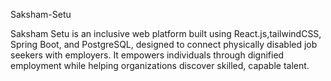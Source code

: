 Saksham-Setu

Saksham Setu is an inclusive web platform built using React.js,tailwindCSS, Spring Boot, and PostgreSQL, designed to connect physically disabled job seekers with employers. It empowers individuals through dignified employment while helping organizations discover skilled, capable talent.
